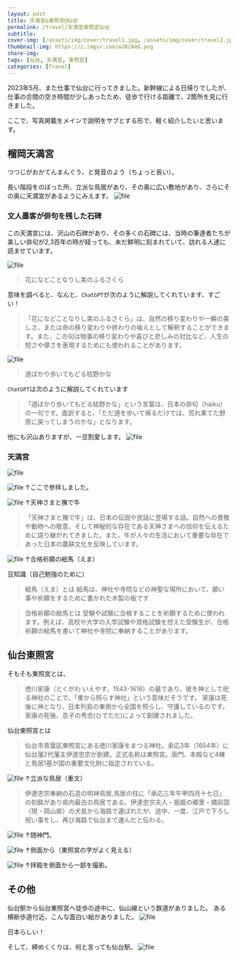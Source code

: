```yaml
---
layout: post
title: 天満宮&東照宮@仙台
permalink: /travel/天満宮東照宮仙台
subtitle: 
cover-img: [/assets/img/cover/travel1.jpg, /assets/img/cover/travel2.jpg, /assets/img/cover/travel3.jpg]
thumbnail-img: https://i.imgur.com/w2KzAeG.png
share-img:
tags: [仙台, 天満宮, 東照宮]
categories: [Travel]
---
```


2023年5月、また仕事で仙台に行ってきました。新幹線による日帰りでしたが、仕事の合間の空き時間が少しあったため、徒歩で行ける距離で、2箇所を見に行きました。

ここで、写真掲載をメインで説明をサブとする形で、軽く紹介したいと思います。

## 榴岡天満宮
つつじがおかてんまんぐう、と発音のよう（ちょっと長い）。

長い階段をのぼった所、立派な鳥居があり、その奥に広い敷地があり、さらにその奥に天満宮があるようにみえます。
![file](https://i.imgur.com/w2KzAeG.png)

### 文人墨客が俳句を残した石碑
この天満宮には、沢山の石碑があり、その多くの石碑には、当時の筆達者たちが美しい俳句が2,3百年の時が経っても、未だ鮮明に刻まれていて、訪れる人達に読ませています。

![file](https://i.imgur.com/Jrxr9HW.png)

>花になどことなりし実のふるさくら

意味を調べると、なんと、`ChatGPT`が次のように解説してくれています、すごい！

>「花になどことなりし実のふるさくら」は、自然の移り変わりや一瞬の美しさ、または命の移り変わりや終わりの喩えとして解釈することができます。また、この句は物事の移り変わりや喜びと悲しみの対比など、人生の短さや儚さを表現するためにも使われることがあります。

![file](https://i.imgur.com/GSCJiyU.png)

>道ばかり歩いてもどる枯野かな

`ChatGPT`は次のように解説してくれています
>「道ばかり歩いてもどる枯野かな」という言葉は、日本の俳句（haiku）の一句です。直訳すると、「ただ道を歩いて帰るだけでは、荒れ果てた野原に戻ってしまうのかな」となります。

他にも沢山ありますが、一旦割愛します。
![file](https://i.imgur.com/vRvKdnA.jpg)

### 天満宮
![file](https://i.imgur.com/9lWbpE6.png)

![file](https://i.imgur.com/ENzUryR.jpg)
↑ここで参拝しました。

![file](https://i.imgur.com/pdiFR1d.jpg)
↑天神さまと撫で牛
>「天神さまと撫で牛」は、日本の伝説や民話に登場する話。自然への畏敬や動物への敬意、そして神秘的な存在である天神さまへの信仰を伝えるために語り継がれてきました。また、牛が人々の生活において重要な存在であった日本の農耕文化を反映しています。

![file](https://i.imgur.com/mD4iNSK.jpg)
↑合格祈願の絵馬（えま）

豆知識（自己勉強のために）
>絵馬（えま）とは
絵馬は、神社や寺院などの神聖な場所において、願い事や祈願をするために書かれた木製の板です

>合格祈願の絵馬とは
受験や試験に合格することを祈願するために使われます。例えば、高校や大学の入学試験や資格試験を控えた受験生が、合格祈願の絵馬を書いて神社や寺院に奉納することがあります。

## 仙台東照宮
そもそも東照宮とは、
>徳川家康（とくがわ いえやす、1543-1616）の墓であり、彼を神として祀る神社のことで、「東から照らす神社」という意味だそうです。 家康は死後に神となり、日本列島の東側から全国を照らし、守護しているのです。 家康の死後、息子の秀忠(ひでただ)によって創建されました。

仙台東照宮とは
>仙台市青葉区東照宮にある徳川家康をまつる神社。承応3年（1654年）に仙台藩2代藩主伊達忠宗が創建。正式名称は東照宮。唐門、本殿など4棟と鳥居1基が国の重要文化財に指定されている。

![file](https://i.imgur.com/1Z9E37m.jpg)
↑立派な鳥居（重文）
>伊達忠宗奉納の石造の明神鳥居,鳥居の柱に「承応三年午甲四月十七日」の刻銘があり県内最古の鳥居である。伊達忠宗夫人・振姫の郷里・備前国（現・岡山県）の犬島から海路で運ばれたが、途中、一度、江戸で下ろし祝い事をし、再び海路で仙台まで運んだと伝わる。

![file](https://i.imgur.com/9LoW25x.jpg)
↑随神門。

![file](https://i.imgur.com/zyHemMx.png)
↑側面から（東照宮の字がよく見える）

![file](https://i.imgur.com/FldpWpF.png)
↑拝殿を側面から一部を撮影。

## その他
仙台駅から仙台東照宮へ徒歩の途中に、仙山線という鉄道がありました。
ある横断歩道付近、こんな面白い絵がありました。
![file](https://i.imgur.com/3aw49tv.png)

日本らしい！

そして、締めくくりは、何と言っても仙台駅。
![file](https://i.imgur.com/uXKM37s.jpg)

